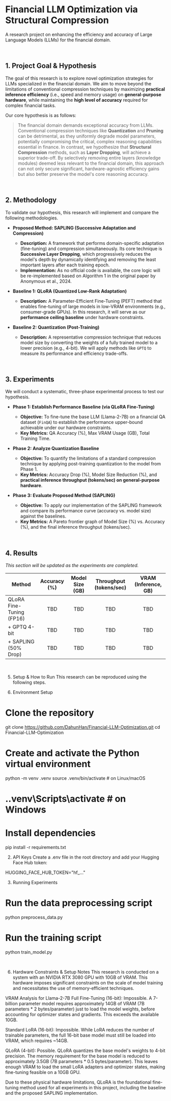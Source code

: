 # Financial LLM Optimization via Structural Compression

A research project on enhancing the efficiency and accuracy of Large Language Models (LLMs) for the financial domain.

<br>

## 1. Project Goal & Hypothesis

The goal of this research is to explore novel optimization strategies for LLMs specialized in the financial domain. We aim to move beyond the limitations of conventional compression techniques by maximizing **practical inference efficiency** (i.e., speed and memory usage) on **general-purpose hardware**, while maintaining the **high level of accuracy** required for complex financial tasks.

Our core hypothesis is as follows:

> The financial domain demands exceptional accuracy from LLMs. Conventional compression techniques like **Quantization** and **Pruning** can be detrimental, as they uniformly degrade model parameters, potentially compromising the critical, complex reasoning capabilities essential in finance. In contrast, we hypothesize that **Structural Compression** methods, such as **Layer Dropping**, will achieve a superior trade-off. By selectively removing entire layers (knowledge modules) deemed less relevant to the financial domain, this approach can not only secure significant, hardware-agnostic efficiency gains but also better preserve the model's core reasoning accuracy.

<br>

## 2. Methodology

To validate our hypothesis, this research will implement and compare the following methodologies.

-   **Proposed Method: SAPLING (Successive Adaptation and Compression)**
    -   **Description:** A framework that performs domain-specific adaptation (fine-tuning) and compression simultaneously. Its core technique is **Successive Layer Dropping**, which progressively reduces the model's depth by dynamically identifying and removing the least important layers after each training epoch.
    -   **Implementation:** As no official code is available, the core logic will be re-implemented based on Algorithm 1 in the original paper by Anonymous et al., 2024.

-   **Baseline 1: QLoRA (Quantized Low-Rank Adaptation)**
    -   **Description:** A Parameter-Efficient Fine-Tuning (PEFT) method that enables fine-tuning of large models in low-VRAM environments (e.g., consumer-grade GPUs). In this research, it will serve as our **performance ceiling baseline** under hardware constraints.

-   **Baseline 2: Quantization (Post-Training)**
    -   **Description:** A representative compression technique that reduces model size by converting the weights of a fully trained model to a lower precision (e.g., 4-bit). We will apply methods like `GPTQ` to measure its performance and efficiency trade-offs.

<br>

## 3. Experiments

We will conduct a systematic, three-phase experimental process to test our hypothesis.

-   **Phase 1: Establish Performance Baseline (via QLoRA Fine-Tuning)**
    -   **Objective:** To fine-tune the base LLM (Llama-2-7B) on a financial QA dataset (`FinQA`) to establish the performance upper-bound achievable under our hardware constraints.
    -   **Key Metrics:** QA Accuracy (%), Max VRAM Usage (GB), Total Training Time.

-   **Phase 2: Analyze Quantization Baseline**
    -   **Objective:** To quantify the limitations of a standard compression technique by applying post-training quantization to the model from Phase 1.
    * **Key Metrics:** Accuracy Drop (%), Model Size Reduction (%), and **practical inference throughput (tokens/sec) on general-purpose hardware**.

-   **Phase 3: Evaluate Proposed Method (SAPLING)**
    -   **Objective:** To apply our implementation of the SAPLING framework and compare its performance curve (accuracy vs. model size) against the baselines.
    * **Key Metrics:** A Pareto frontier graph of Model Size (%) vs. Accuracy (%), and the final inference throughput (tokens/sec).

<br>

## 4. Results

*This section will be updated as the experiments are completed.*

| Method                   | Accuracy (%) | Model Size (GB) | Throughput (tokens/sec) | VRAM (Inference, GB) |
| ------------------------ | :----------: | :-------------: | :---------------------: | :------------------: |
| QLoRA Fine-Tuning (FP16) |     TBD      |       TBD       |           TBD           |         TBD          |
| + GPTQ 4-bit             |     TBD      |       TBD       |           TBD           |         TBD          |
| + SAPLING (50% Drop)     |     TBD      |       TBD       |           TBD           |         TBD          |

<br>

5. Setup & How to Run
This research can be reproduced using the following steps.

1. Environment Setup

# Clone the repository
git clone https://github.com/DahunHan/Financial-LLM-Optimization.git
cd Financial-LLM-Optimization

# Create and activate the Python virtual environment
python -m venv .venv
source .venv/bin/activate # on Linux/macOS
# .\.venv\Scripts\activate # on Windows

# Install dependencies
pip install -r requirements.txt

2. API Keys
Create a .env file in the root directory and add your Hugging Face Hub token:

HUGGING_FACE_HUB_TOKEN="hf_..."

3. Running Experiments

# Run the data preprocessing script
python preprocess_data.py

# Run the training script
python train_model.py

<br>

6. Hardware Constraints & Setup Notes
This research is conducted on a system with an NVIDIA RTX 3080 GPU with 10GB of VRAM. This hardware imposes significant constraints on the scale of model training and necessitates the use of memory-efficient techniques.

VRAM Analysis for Llama-2-7B
Full Fine-Tuning (16-bit): Impossible. A 7-billion parameter model requires approximately 14GB of VRAM (7B parameters * 2 bytes/parameter) just to load the model weights, before accounting for optimizer states and gradients. This exceeds the available 10GB.

Standard LoRA (16-bit): Impossible. While LoRA reduces the number of trainable parameters, the full 16-bit base model must still be loaded into VRAM, which requires ~14GB.

QLoRA (4-bit): Possible. QLoRA quantizes the base model's weights to 4-bit precision. The memory requirement for the base model is reduced to approximately 3.5GB (7B parameters * 0.5 bytes/parameter). This leaves enough VRAM to load the small LoRA adapters and optimizer states, making fine-tuning feasible on a 10GB GPU.

Due to these physical hardware limitations, QLoRA is the foundational fine-tuning method used for all experiments in this project, including the baseline and the proposed SAPLING implementation.
